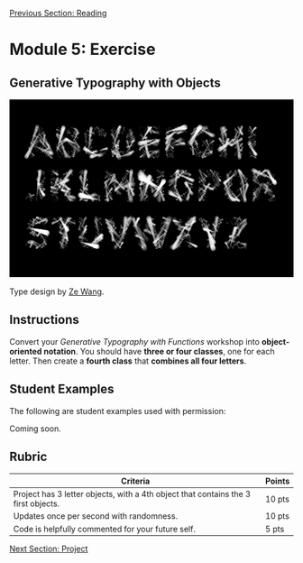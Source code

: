 [Previous Section: Reading](1_READING.md)

# Module 5: Exercise

## Generative Typography with Objects

![Graphic Designer Ze Wang](images/Ze_Wang.png)

Type design by [Ze Wang](https://zewang.info/Generative-Typography).

## Instructions

Convert your *Generative Typography with Functions* workshop into **object-oriented notation**. You should have **three or four classes**, one for each letter. Then create a **fourth class** that **combines all four letters**.

## Student Examples

The following are student examples used with permission:

Coming soon.

## Rubric

| Criteria                                                     | Points |
| ------------------------------------------------------------ | ------ |
| Project has 3 letter objects, with a 4th object that contains the 3 first objects. | 10 pts |
| Updates once per second with randomness.                     | 10 pts |
| Code is helpfully commented for your future self.            | 5 pts  |

[Next Section: Project](3_PROJECT.md)

